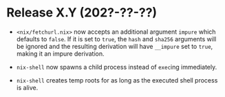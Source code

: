 # Release X.Y (202?-??-??)

* `<nix/fetchurl.nix>` now accepts an additional argument `impure` which
  defaults to `false`.  If it is set to `true`, the `hash` and `sha256`
  arguments will be ignored and the resulting derivation will have
  `__impure` set to `true`, making it an impure derivation.

* `nix-shell` now spawns a child process instead of `exec`ing immediately.

* `nix-shell` creates temp roots for as long as the executed shell
  process is alive.
